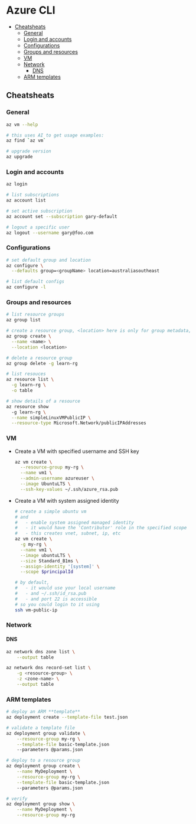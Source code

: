 # Azure CLI

- [Cheatsheats](#cheatsheats)
  - [General](#general)
  - [Login and accounts](#login-and-accounts)
  - [Configurations](#configurations)
  - [Groups and resources](#groups-and-resources)
  - [VM](#vm)
  - [Network](#network)
    - [DNS](#dns)
  - [ARM templates](#arm-templates)

## Cheatsheats

### General

```sh
az vm --help

# this uses AI to get usage examples:
az find `az vm`

# upgrade version
az upgrade
```

### Login and accounts

```sh
az login

# list subscriptions
az account list

# set active subscription
az account set --subscription gary-default

# logout a specific user
az logout --username gary@foo.com
```
### Configurations

```sh
# set default group and location
az configure \
  --defaults group=<groupName> location=australiasoutheast

# list default configs
az configure -l
```
### Groups and resources

```sh
# list resource groups
az group list

# create a resource group, <location> here is only for group metadata, resources in the group can be in other locations
az group create \
  --name <name> \
  --location <location>

# delete a resource group
az group delete -g learn-rg

# list resouces
az resource list \
  -g learn-rg \
  -o table

# show details of a resource
az resource show
  -g learn-rg \
  --name simpleLinuxVMPublicIP \
  --resource-type Microsoft.Network/publicIPAddresses
```
### VM

- Create a VM with specified username and SSH key

  ```sh
  az vm create \
    --resource-group my-rg \
    --name vm1 \
    --admin-username azureuser \
    --image UbuntuLTS \
    --ssh-key-values ~/.ssh/azure_rsa.pub
  ```

- Create a VM with system assigned identity

  ```sh
  # create a simple ubuntu vm
  # and
  #   - enable system assigned managed identity
  #   - it would have the 'Contributor' role in the specified scope
  #   - this creates vnet, subnet, ip, etc
  az vm create \
    -g my-rg \
    --name vm1 \
    --image ubuntuLTS \
    --size Standard_B1ms \
    --assign-identity '[system]' \
    --scope $principalId

  # by default,
  #   - it would use your local username
  #   - and ~/.ssh/id_rsa.pub
  #   - and port 22 is accessible
  # so you could login to it using
  ssh vm-public-ip
  ```

### Network

#### DNS

```sh
az network dns zone list \
    --output table

az network dns record-set list \
    -g <resource-group> \
    -z <zone-name> \
    --output table
```

### ARM templates

```sh
# deploy an ARM **template**
az deployment create --template-file test.json

# validate a template file
az deployment group validate \
    --resource-group my-rg \
    --template-file basic-template.json
    --parameters @params.json

# deploy to a resource group
az deployment group create \
    --name MyDeployment \
    --resource-group my-rg \
    --template-file basic-template.json
    --parameters @params.json

# verify
az deployment group show \
    --name MyDeployment \
    --resource-group my-rg
```